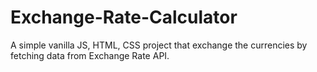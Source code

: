 # Exchange-Rate-Calculator
A simple vanilla JS, HTML, CSS project that exchange the currencies by fetching data from Exchange Rate API.
